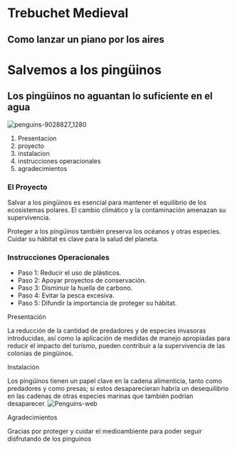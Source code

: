 # Trebuchet Medieval
## Como lanzar un piano por los aires 

# Salvemos a los pingüinos
## Los pingüinos no aguantan lo suficiente en el agua 
![penguins-9028827_1280](https://github.com/user-attachments/assets/6f8d6bce-8860-47f7-a16d-9e5d8a8dd1c8)

1. Presentacion
2. proyecto
3. instalacion
4. instrucciones operacionales
5. agradecimientos


### El Proyecto
Salvar a los pingüinos es esencial para mantener el equilibrio de los ecosistemas polares. El cambio climático y la contaminación amenazan su supervivencia.

Proteger a los pingüinos también preserva los océanos y otras especies. Cuidar su hábitat es clave para la salud del planeta.

### Instrucciones Operacionales
- Paso 1: Reducir el uso de plásticos.
- Paso 2: Apoyar proyectos de conservación.
- Paso 3: Disminuir la huella de carbono.
- Paso 4: Evitar la pesca excesiva.
- Paso 5: Difundir la importancia de proteger su hábitat.

Presentación 

La reducción de la cantidad de predadores y de especies invasoras introducidas, así como la aplicación de medidas de manejo apropiadas para reducir el impacto del turismo, pueden contribuir a la supervivencia de las colonias de pingüinos.

Instalación

Los pingüinos tienen un papel clave en la cadena alimenticia, tanto como predadores y como presas; si estos desaparecieran habría un desequilibrio en las cadenas de otras especies marinas que también podrían desaparecer.
![Penguins-web](https://github.com/user-attachments/assets/40f36e9b-ea76-4510-a93e-16d8fe8c4433)

Agradecimientos

Gracias por proteger y cuidar el medioambiente para poder seguir disfrutando de los pinguinos 